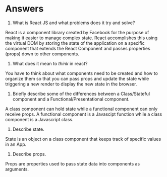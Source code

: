 # Answers

1.  What is React JS and what problems does it try and solve?

React is a component library created by Facebook for the purpose of making it easier to manage complex state. React accomplishes this using the virtual DOM by storing the state of the application on a specific component that extends the React Component and passes properties (props) down to other components.

1.  What does it mean to _think_ in react?

You have to think about what components need to be created and how to organize them so that you can pass props and update the state while triggering a new render to display the new state in the browser.

1.  Briefly describe some of the differences between a Class/Stateful component and a Functional/Presentational component.

A class component can hold state while a functional component can only receive props. A functional component is a Javascipt function while a class component is a Javascript class.

1.  Describe state.

State is an object on a class component that keeps track of specific values in an App.

1.  Describe props.

Props are properties used to pass state data into components as arguments.
